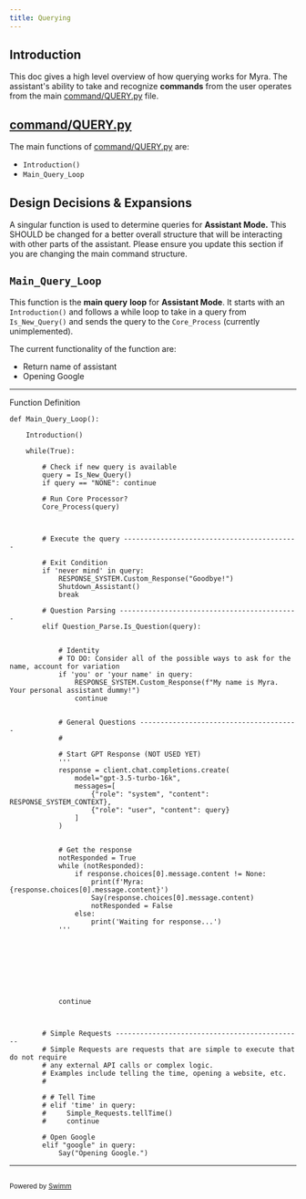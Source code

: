 ```yaml
---
title: Querying
---
```

## Introduction

This doc gives a high level overview of how querying works for Myra. The assistant's ability to take and recognize **commands** from the user operates from the main <SwmPath>[command/QUERY.py](/command/QUERY.py)</SwmPath> file.&nbsp;

## <SwmPath>[command/QUERY.py](/command/QUERY.py)</SwmPath>

The main functions of <SwmPath>[command/QUERY.py](/command/QUERY.py)</SwmPath> are:

- <SwmToken path="/command/QUERY.py" pos="20:1:3" line-data="    Introduction()">`Introduction()`</SwmToken>
- <SwmToken path="/command/QUERY.py" pos="18:2:2" line-data="def Main_Query_Loop():">`Main_Query_Loop`</SwmToken>

## Design Decisions & Expansions

A singular function is used to determine queries for **Assistant Mode.** This SHOULD be changed for a better overall structure that will be interacting with other parts of the assistant. Please ensure you update this section if you are changing the main command structure.

## <SwmToken path="/command/QUERY.py" pos="18:2:2" line-data="def Main_Query_Loop():">`Main_Query_Loop`</SwmToken>

This function is the **main query** **loop** for **Assistant Mode**. It starts with an <SwmToken path="/command/QUERY.py" pos="20:1:3" line-data="    Introduction()">`Introduction()`</SwmToken> and follows a while loop to take in a query from <SwmToken path="/command/QUERY.py" pos="25:5:7" line-data="        query = Is_New_Query()">`Is_New_Query()`</SwmToken> and sends the query to the <SwmToken path="/command/QUERY.py" pos="29:1:1" line-data="        Core_Process(query)">`Core_Process`</SwmToken> (currently unimplemented).

The current functionality of the function are:

- Return name of assistant
- Opening Google

<SwmSnippet path="command/QUERY.py" line="18">

---

Function Definition

```
def Main_Query_Loop():
    
    Introduction()
    
    while(True):
        
        # Check if new query is available
        query = Is_New_Query()
        if query == "NONE": continue
        
        # Run Core Processor?
        Core_Process(query)
        
        
        
        # Execute the query -------------------------------------------
        
        # Exit Condition
        if 'never mind' in query: 
            RESPONSE_SYSTEM.Custom_Response("Goodbye!")
            Shutdown_Assistant()
            break
        
        # Question Parsing --------------------------------------------
        elif Question_Parse.Is_Question(query):
            
            
            # Identity 
            # TO DO: Consider all of the possible ways to ask for the name, account for variation
            if 'you' or 'your name' in query:
                RESPONSE_SYSTEM.Custom_Response(f"My name is Myra. Your personal assistant dummy!")
                continue
            
            
            # General Questions ---------------------------------------
            # 
            
            # Start GPT Response (NOT USED YET)
            '''
            response = client.chat.completions.create(
                model="gpt-3.5-turbo-16k",
                messages=[
                    {"role": "system", "content": RESPONSE_SYSTEM_CONTEXT},
                    {"role": "user", "content": query}
                ]
            )
            
            
            # Get the response
            notResponded = True
            while (notResponded):
                if response.choices[0].message.content != None:
                    print(f'Myra: {response.choices[0].message.content}')
                    Say(response.choices[0].message.content)
                    notResponded = False
                else:
                    print('Waiting for response...')
            '''
            
            
            
            
            
            
            
                            
            continue
            

        
        # Simple Requests ----------------------------------------------
        # Simple Requests are requests that are simple to execute that do not require 
        # any external API calls or complex logic. 
        # Examples include telling the time, opening a website, etc.
        #

        # # Tell Time
        # elif 'time' in query:
        #     Simple_Requests.tellTime()
        #     continue
                
        # Open Google
        elif "google" in query:
            Say("Opening Google.")
```

---

</SwmSnippet>

## 

<SwmMeta version="3.0.0" repo-id="Z2l0aHViJTNBJTNBUENBQSUzQSUzQUF2YWxvbkFjZQ==" repo-name="PCAA"><sup>Powered by [Swimm](https://app.swimm.io/)</sup></SwmMeta>
